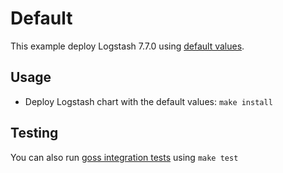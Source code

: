 # Default

This example deploy Logstash 7.7.0 using [default values][].


## Usage

* Deploy Logstash chart with the default values: `make install`


## Testing

You can also run [goss integration tests][] using `make test`


[goss integration tests]: https://github.com/elastic/helm-charts/tree/7.7/logstash/examples/default/test/goss.yaml
[default values]: https://github.com/elastic/helm-charts/tree/7.7/logstash/values.yaml
